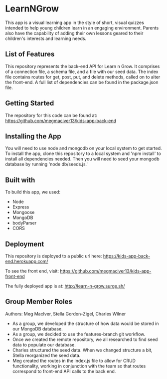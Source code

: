 # LearnNGrow

This app is a visual learning app in the style of short, visual quizzes intended to help young children learn in an engaging environment. Parents also have the capability of adding their own lessons geared to their children's interests and learning needs.

## List of Features

This repository represents the back-end API for Learn n Grow. It comprises of a connection file, a schema file, and a file with our seed data. The index file contains routes for get, post, put, and delete methods, called on to alter the front-end. A full list of dependencies can be found in the package.json file.

## Getting Started

The repository for this code can be found at: https://github.com/megmaciver13/kids-app-back-end
<!-- Combine this with the next section -->
## Installing the App

You will need to use node and mongodb on your local system to get started. To install the app, clone this repository to a local system and 'npm install' to install all dependencies needed. Then you will need to seed your mongodb database by running 'node db/seeds.js.'
<!-- Then what do I do to run my server? -->
## Built with

To build this app, we used:
* Node
* Express
* Mongoose
* MongoDB
* bodyParser
* CORS
<!-- AWS -->
## Deployment

This repository is deployed to a public url here: https://kids-app-back-end.herokuapp.com/

To see the front end, visit:
https://github.com/megmaciver13/kids-app-front-end

The fully deployed app is at:
http://learn-n-grow.surge.sh/

## Group Member Roles
Authors: Meg MacIver, Stella Gordon-Zigel, Charles Wilner

* As a group, we developed the structure of how data would be stored in our MongoDB database.
* As a group, we decided to use the features-branch git workflow.
* Once we created the remote repository, we all researched to find seed data to populate our database.
* Charles structured the seed data. When we changed structure a bit, Stella reorganized the seed data.
* Meg created the routes in the index.js file to allow for CRUD functionality, working in conjunction with the team so that routes correspond to front-end API calls to the back end.

<!-- Good job on the readme!  If you want to really make it pop, add some links to mongo, node, etc.  It may make more sense though to really just strip this one down a bit and link to your front end github. -->

